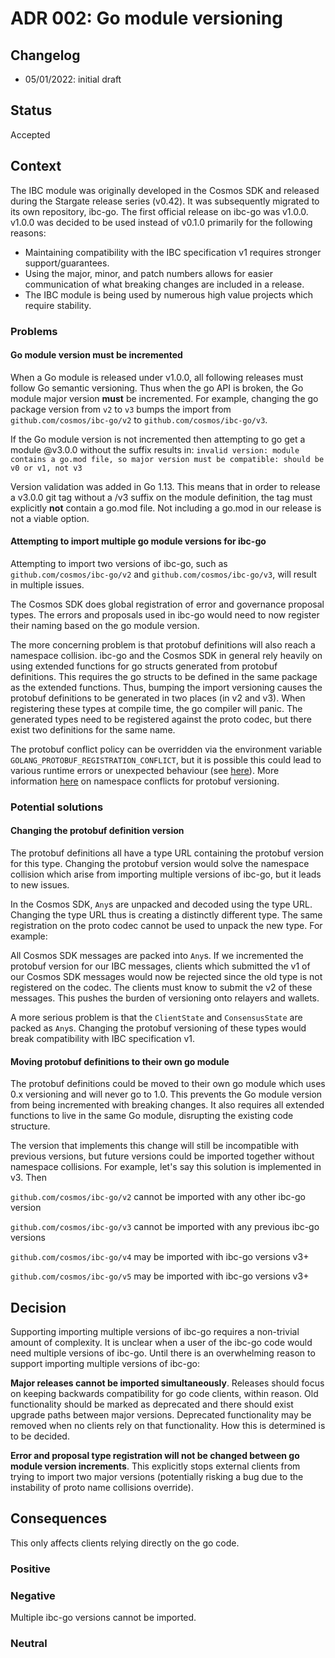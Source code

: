 # ADR 002: Go module versioning

## Changelog

- 05/01/2022: initial draft

## Status

Accepted

## Context

The IBC module was originally developed in the Cosmos SDK and released during the Stargate release series (v0.42).
It was subsequently migrated to its own repository, ibc-go.
The first official release on ibc-go was v1.0.0.
v1.0.0 was decided to be used instead of v0.1.0 primarily for the following reasons:

- Maintaining compatibility with the IBC specification v1 requires stronger support/guarantees.
- Using the major, minor, and patch numbers allows for easier communication of what breaking changes are included in a release.
- The IBC module is being used by numerous high value projects which require stability.

### Problems

#### Go module version must be incremented

When a Go module is released under v1.0.0, all following releases must follow Go semantic versioning.
Thus when the go API is broken, the Go module major version **must** be incremented.
For example, changing the go package version from `v2` to `v3` bumps the import from `github.com/cosmos/ibc-go/v2` to `github.com/cosmos/ibc-go/v3`.

If the Go module version is not incremented then attempting to go get a module @v3.0.0 without the suffix results in:
`invalid version: module contains a go.mod file, so major version must be compatible: should be v0 or v1, not v3`

Version validation was added in Go 1.13. This means that in order to release a v3.0.0 git tag without a /v3 suffix on the module definition, the tag must explicitly **not** contain a go.mod file.
Not including a go.mod in our release is not a viable option.

#### Attempting to import multiple go module versions for ibc-go

Attempting to import two versions of ibc-go, such as `github.com/cosmos/ibc-go/v2` and `github.com/cosmos/ibc-go/v3`, will result in multiple issues.

The Cosmos SDK does global registration of error and governance proposal types.
The errors and proposals used in ibc-go would need to now register their naming based on the go module version.

The more concerning problem is that protobuf definitions will also reach a namespace collision.
ibc-go and the Cosmos SDK in general rely heavily on using extended functions for go structs generated from protobuf definitions.
This requires the go structs to be defined in the same package as the extended functions.
Thus, bumping the import versioning causes the protobuf definitions to be generated in two places (in v2 and v3).
When registering these types at compile time, the go compiler will panic.
The generated types need to be registered against the proto codec, but there exist two definitions for the same name.

The protobuf conflict policy can be overridden via the environment variable `GOLANG_PROTOBUF_REGISTRATION_CONFLICT`, but it is possible this could lead to various runtime errors or unexpected behaviour (see [here](https://github.com/protocolbuffers/protobuf-go/blob/master/reflect/protoregistry/registry.go#L46)).
More information [here](https://developers.google.com/protocol-buffers/docs/reference/go/faq#namespace-conflict) on namespace conflicts for protobuf versioning.

### Potential solutions

#### Changing the protobuf definition version

The protobuf definitions all have a type URL containing the protobuf version for this type.
Changing the protobuf version would solve the namespace collision which arise from importing multiple versions of ibc-go, but it leads to new issues.

In the Cosmos SDK, `Any`s are unpacked and decoded using the type URL.
Changing the type URL thus is creating a distinctly different type.
The same registration on the proto codec cannot be used to unpack the new type.
For example:

All Cosmos SDK messages are packed into `Any`s. If we incremented the protobuf version for our IBC messages, clients which submitted the v1 of our Cosmos SDK messages would now be rejected since the old type is not registered on the codec.
The clients must know to submit the v2 of these messages. This pushes the burden of versioning onto relayers and wallets.

A more serious problem is that the `ClientState` and `ConsensusState` are packed as `Any`s. Changing the protobuf versioning of these types would break compatibility with IBC specification v1.

#### Moving protobuf definitions to their own go module

The protobuf definitions could be moved to their own go module which uses 0.x versioning and will never go to 1.0.
This prevents the Go module version from being incremented with breaking changes.
It also requires all extended functions to live in the same Go module, disrupting the existing code structure.

The version that implements this change will still be incompatible with previous versions, but future versions could be imported together without namespace collisions.
For example, let's say this solution is implemented in v3. Then

`github.com/cosmos/ibc-go/v2` cannot be imported with any other ibc-go version

`github.com/cosmos/ibc-go/v3` cannot be imported with any previous ibc-go versions

`github.com/cosmos/ibc-go/v4` may be imported with ibc-go versions v3+

`github.com/cosmos/ibc-go/v5` may be imported with ibc-go versions v3+

## Decision

Supporting importing multiple versions of ibc-go requires a non-trivial amount of complexity.
It is unclear when a user of the ibc-go code would need multiple versions of ibc-go.
Until there is an overwhelming reason to support importing multiple versions of ibc-go:

**Major releases cannot be imported simultaneously**.
Releases should focus on keeping backwards compatibility for go code clients, within reason.
Old functionality should be marked as deprecated and there should exist upgrade paths between major versions.
Deprecated functionality may be removed when no clients rely on that functionality.
How this is determined is to be decided.

**Error and proposal type registration will not be changed between go module version increments**.
This explicitly stops external clients from trying to import two major versions (potentially risking a bug due to the instability of proto name collisions override).

## Consequences

This only affects clients relying directly on the go code.

### Positive

### Negative

Multiple ibc-go versions cannot be imported.

### Neutral
